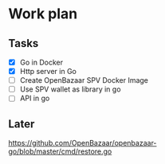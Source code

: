 # Work plan

## Tasks

- [x] Go in Docker
- [x] Http server in Go
- [ ] Create OpenBazaar SPV Docker Image
- [ ] Use SPV wallet as library in go
- [ ] API in go

## Later

https://github.com/OpenBazaar/openbazaar-go/blob/master/cmd/restore.go
